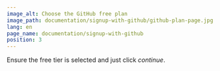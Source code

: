 ```yaml
---
image_alt: Choose the GitHub free plan
image_path: documentation/signup-with-github/github-plan-page.jpg
lang: en
page_name: documentation/signup-with-github
position: 3
---
```


Ensure the free tier is selected and just click _continue_.

